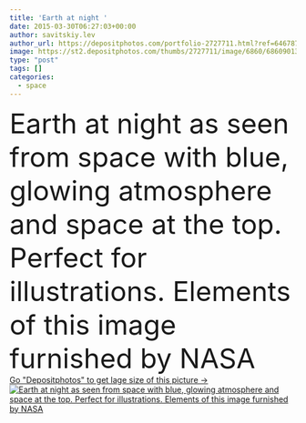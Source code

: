 ```yaml
---
title: 'Earth at night '
date: 2015-03-30T06:27:03+00:00
author: savitskiy.lev
author_url: https://depositphotos.com/portfolio-2727711.html?ref=64678756
image: https://st2.depositphotos.com/thumbs/2727711/image/6860/68609013/api_thumb_450.jpg?forcejpeg=true
type: "post"
tags: []
categories: 
  - space
---
```

<div aling="center">
            <font size="60"> Earth at night as seen from space with blue, glowing atmosphere and space at the top. Perfect for illustrations.  Elements of this image furnished by NASA</font>   
</div>
<div>
    <a href='https://st2.depositphotos.com/thumbs/2727711/image/6860/68609013/api_thumb_450.jpg?forcejpeg=true?ref=64678756' target=_blank > Go "Depositphotos" to get lage size of this picture ->
        <img href='https://st2.depositphotos.com/thumbs/2727711/image/6860/68609013/api_thumb_450.jpg?forcejpeg=true?ref=64678756' src='https://st2.depositphotos.com/2727711/6860/i/950/depositphotos_68609013-stock-photo-earth-at-night.jpg?forcejpeg=true' alt='Earth at night as seen from space with blue, glowing atmosphere and space at the top. Perfect for illustrations.  Elements of this image furnished by NASA' >
    </a>
</div>
